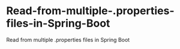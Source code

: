 # Read-from-multiple-.properties-files-in-Spring-Boot
Read from multiple .properties files in Spring Boot
